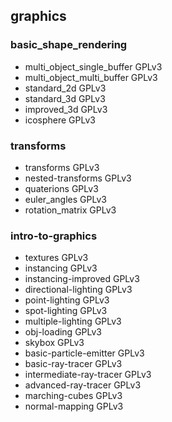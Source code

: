 ## graphics

### basic_shape_rendering
* multi_object_single_buffer GPLv3
* multi_object_multi_buffer GPLv3
* standard_2d GPLv3
* standard_3d GPLv3
* improved_3d GPLv3
* icosphere GPLv3

### transforms
* transforms GPLv3
* nested-transforms GPLv3
* quaterions GPLv3
* euler_angles GPLv3
* rotation_matrix GPLv3

### intro-to-graphics
* textures GPLv3
* instancing GPLv3
* instancing-improved GPLv3
* directional-lighting GPLv3
* point-lighting GPLv3
* spot-lighting GPLv3
* multiple-lighting GPLv3
* obj-loading GPLv3
* skybox GPLv3
* basic-particle-emitter GPLv3
* basic-ray-tracer GPLv3
* intermediate-ray-tracer GPLv3
* advanced-ray-tracer GPLv3
* marching-cubes GPLv3
* normal-mapping GPLv3
